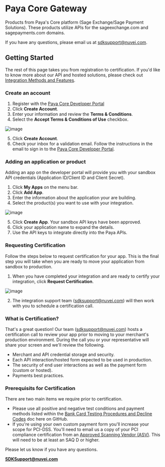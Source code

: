 # Paya Core Gateway
Products from Paya's Core platform (Sage Exchange/Sage Payment Solutions). These products utilize APIs for the sageexchange.com and sagepayments.com domains.

If you have any questions, please email us at sdksupport@nuvei.com.

## Getting Started
The rest of this page takes you from registration to certification. If you'd like to know more about our API and hosted solutions, please check out [Integration Methods and Features](https://github.com/PayaDev/PayaGateway/blob/master/Integration%20Methods%20and%20Features.md).

### Create an account
1. Register with the [Paya Core Developer Portal](https://developer.sagepayments.com)
2. Click **Create Account**.
3. Enter your information and review the **Terms & Conditions**.
4. Select the **Accept Terms & Conditions of Use** checkbox.

![image](https://github.com/PayaDev/PayaGateway/assets/11508367/7bdcabec-9b4f-46af-add4-7072064c9ce0)

5. Click **Create Account**.
6. Check your inbox for a validation email. Follow the instructions in the email to sign in to the [Paya Core Developer Portal](https://developer.sagepayments.com).

### Adding an application or product
Adding an app on the developer portal will provide you with your sandbox API credentials (Application ID/Client ID and Client Secret).
1. Click **My Apps** on the menu bar.
2. Click **Add App**.
3. Enter the information about the application your are building.
4. Select the product(s) you want to use with your integration.

![image](https://github.com/PayaDev/PayaGateway/assets/11508367/0a191590-aba2-4672-84c8-8620e9259d99)

5. Click **Create App**. Your sandbox API keys have been approved.
6. Click your application name to expand the details.
7. Use the API keys to integrate directly into the Paya APIs.

### Requesting Certification
Follow the steps below to request certification for your app. This is the final step you will take when you are ready to move your application from sandbox to production.
1. When you have completed your integration and are ready to certify your integration, click **Request Certification**.

![image](https://github.com/PayaDev/PayaGateway/assets/11508367/e3b5d838-cc7f-41a7-b78f-ba7d1b6b6eb1)

2. The integration support team (sdksupport@nuvei.com) will then work with you to schedule a certification call.

### What is Certification?
That's a great question! Our team (sdksupport@nuvei.com) hosts a certification call to review your app prior to moving to your merchant's production environment. During the call you or your representative will share your screen and we'll review the following.
* Merchant and API credential storage and security.
* Each API interaction/hosted form expected to be used in production.
* The security of end user interactions as well as the payment form (custom or hosted).
* Payments best practices.

### Prerequisits for Certification
There are two main items we require prior to certification.
* Please use all positive and negative test conditions and payment methods listed within the [Bank Card Testing Procedures and Decline Codes](https://github.com/PayaDev/PayaGateway/blob/master/PayaCore/Paya-Exchange-Virtual-Desktop/Bank%20Card%20Testing%20Procedures%20and%20Decline%20Codes.md) doc here on GitHub.
* If you're using your own custom payment form you'll increase your scope for PCI-DSS. You'll need to email us a copy of your PCI compliance certification from an [Approved Scanning Vendor (ASV)](https://listings.pcisecuritystandards.org/assessors_and_solutions/approved_scanning_vendors). This will need to be at least an SAQ D or higher.

Please let us know if you have any questions.

**SDKSupport@nuvei.com**

